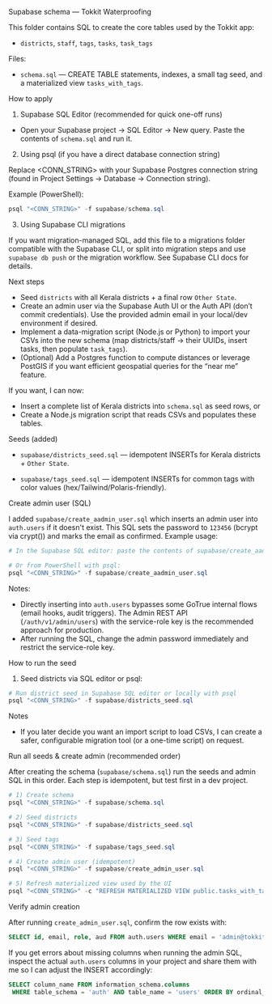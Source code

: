 Supabase schema — Tokkit Waterproofing

This folder contains SQL to create the core tables used by the Tokkit app:
- `districts`, `staff`, `tags`, `tasks`, `task_tags`

Files:
- `schema.sql` — CREATE TABLE statements, indexes, a small tag seed, and a materialized view `tasks_with_tags`.

How to apply

1) Supabase SQL Editor (recommended for quick one-off runs)

- Open your Supabase project → SQL Editor → New query. Paste the contents of `schema.sql` and run it.

2) Using psql (if you have a direct database connection string)

Replace <CONN_STRING> with your Supabase Postgres connection string (found in Project Settings → Database → Connection string).

Example (PowerShell):

```powershell
psql "<CONN_STRING>" -f supabase/schema.sql
```

3) Using Supabase CLI migrations

If you want migration-managed SQL, add this file to a migrations folder compatible with the Supabase CLI, or split into migration steps and use `supabase db push` or the migration workflow. See Supabase CLI docs for details.

Next steps

- Seed `districts` with all Kerala districts + a final row `Other State`.
- Create an admin user via the Supabase Auth UI or the Auth API (don’t commit credentials). Use the provided admin email in your local/dev environment if desired.
- Implement a data-migration script (Node.js or Python) to import your CSVs into the new schema (map districts/staff -> their UUIDs, insert tasks, then populate `task_tags`).
- (Optional) Add a Postgres function to compute distances or leverage PostGIS if you want efficient geospatial queries for the “near me” feature.

If you want, I can now:

- Insert a complete list of Kerala districts into `schema.sql` as seed rows, or
- Create a Node.js migration script that reads CSVs and populates these tables.

Seeds (added)

- `supabase/districts_seed.sql` — idempotent INSERTs for Kerala districts + `Other State`.

- `supabase/tags_seed.sql` — idempotent INSERTs for common tags with color values (hex/Tailwind/Polaris-friendly).

Create admin user (SQL)

I added `supabase/create_aadmin_user.sql` which inserts an admin user into `auth.users` if it doesn't exist. This SQL sets the password to `123456` (bcrypt via crypt()) and marks the email as confirmed. Example usage:

```powershell
# In the Supabase SQL editor: paste the contents of supabase/create_aadmin_user.sql and run.

# Or from PowerShell with psql:
psql "<CONN_STRING>" -f supabase/create_aadmin_user.sql
```

Notes:
- Directly inserting into `auth.users` bypasses some GoTrue internal flows (email hooks, audit triggers). The Admin REST API (`/auth/v1/admin/users`) with the service-role key is the recommended approach for production.
- After running the SQL, change the admin password immediately and restrict the service-role key.

How to run the seed

1) Seed districts via SQL editor or psql:

```powershell
# Run district seed in Supabase SQL editor or locally with psql
psql "<CONN_STRING>" -f supabase/districts_seed.sql
```

Notes
- If you later decide you want an import script to load CSVs, I can create a safer, configurable migration tool (or a one-time script) on request.

Run all seeds & create admin (recommended order)

After creating the schema (`supabase/schema.sql`) run the seeds and admin SQL in this order. Each step is idempotent, but test first in a dev project.

```powershell
# 1) Create schema
psql "<CONN_STRING>" -f supabase/schema.sql

# 2) Seed districts
psql "<CONN_STRING>" -f supabase/districts_seed.sql

# 3) Seed tags
psql "<CONN_STRING>" -f supabase/tags_seed.sql

# 4) Create admin user (idempotent)
psql "<CONN_STRING>" -f supabase/create_admin_user.sql

# 5) Refresh materialized view used by the UI
psql "<CONN_STRING>" -c "REFRESH MATERIALIZED VIEW public.tasks_with_tags;"
```

Verify admin creation

After running `create_admin_user.sql`, confirm the row exists with:

```sql
SELECT id, email, role, aud FROM auth.users WHERE email = 'admin@tokkit.app';
```

If you get errors about missing columns when running the admin SQL, inspect the actual `auth.users` columns in your project and share them with me so I can adjust the INSERT accordingly:

```sql
SELECT column_name FROM information_schema.columns
 WHERE table_schema = 'auth' AND table_name = 'users' ORDER BY ordinal_position;
```

